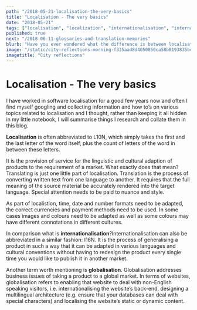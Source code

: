 ```yaml
---
path: "/2018-05-21-localisation-the-very-basics"
title: "Localisation - The very basics"
date: "2018-05-21"
tags: ["localisation", "localization", "internationalisation", "internationalization", "translation", "globalisation", "globalization", "terms"]
published: true
next: "/2018-06-11-glossaries-and-translation-memories"
blurb: "Have you ever wondered what the difference is between localisation and internationalisation is?"
image: "/static/city-reflections-morning-f335aad8d4050856ca58b8193835bc85.jpg"
imagetitle: "City reflections"
---
```


# Localisation - The very basics

I have worked in software localisation for a good few years now and often I find myself googling and collecting information and how to’s on various topics related to localisation and I thought, rather than keeping it all hidden in my little notebook, I will summarise things I research and collate them in this blog.

__Localisation__ is often abbreviated to L10N, which simply takes the first and the last letter of the word itself, plus the count of letters of the word in between these letters.

It is the provision of service for the linguistic and cultural adaption of products to the requirement of a market. What exactly does that mean? Translating is just one little part of localisation. Translation is the process of converting written text from one language to another. It requires that the full meaning of the source material be accurately rendered into the target language. Special attention needs to be paid to nuance and style.

As part of localistion, time, date and number formats need to be adapted, the correct currencies and payment methods need to be used. In some cases images and colours need to be adapted as well as some colours may have different connotations in different cultures.

In comparison what is __internationalisation__?Internationalisation can also be abbreviated in a similar fashion: I16N. It is the process of generalising a product in such a way that it can be adapted in various languages and cultural conventions without having to redesign the product every single time you would like to publish it in another market.

Another term worth mentioning is __globalisation__. Globalisation addresses business issues of taking a product to a global market. In terms of websites, globalisation refers to enabling that website to deal with non-English speaking visitors, i.e. internationalising the website’s back-end, designing a multilingual architecture (e.g. ensure that your databases can deal with special characters) and localising the website’s static or dynamic content.